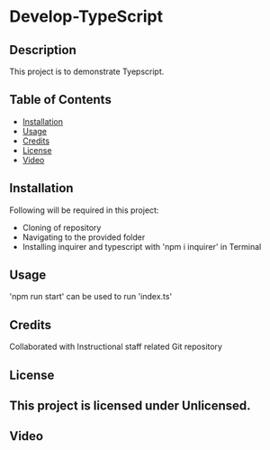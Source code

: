 # Develop-TypeScript

## Description

This project is to demonstrate Tyepscript.

## Table of Contents 

- [Installation](#installation)
- [Usage](#usage)
- [Credits](#credits)
- [License](#license)
- [Video](#Video)

## Installation

Following will be required in this project:

- Cloning of repository
- Navigating to the provided folder
- Installing inquirer  and typescript with 'npm i inquirer' in Terminal

## Usage

'npm run start' can be used to run 'index.ts'

## Credits

Collaborated with Instructional staff related Git repository

## License

This project is licensed under Unlicensed.
---

## Video

